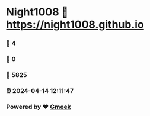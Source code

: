 # Night1008 :link: https://night1008.github.io 
### :page_facing_up: [4](https://night1008.github.io/tag.html) 
### :speech_balloon: 0 
### :hibiscus: 5825 
### :alarm_clock: 2024-04-14 12:11:47 
### Powered by :heart: [Gmeek](https://github.com/Meekdai/Gmeek)
